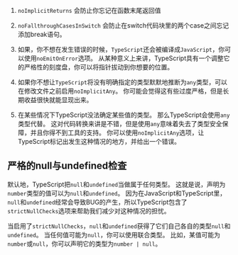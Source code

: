 1. `noImplicitReturns` 会防止你忘记在函数末尾返回值

2. `noFallthroughCasesInSwitch` 会防止在switch代码块里的两个case之间忘记添加break语句。

3. 如果，你不想在发生错误的时候，`TypeScript`还会被编译成`JavaScript`，你可以使用`noEmitOnError`选项。 从某种意义上来讲，TypeScript具有一个调整它的严格性的刻度盘，你可以将指针拔动到你想要的位置。

4. 如果你不想让`TypeScript`将没有明确指定的类型默默地推断为`any`类型，可以在修改文件之前启用`noImplicitAny`。 你可能会觉得这有些过度严格，但是长期收益很快就能显现出来。

5. 在某些情况下TypeScript没法确定某些值的类型。 那么TypeScript会使用`any`类型代替。 这对代码转换来讲是不错，但是使用`any`意味着失去了类型安全保障，并且你得不到工具的支持。 你可以使用`noImplicitAny`选项，让TypeScript标记出发生这种情况的地方，并给出一个错误。

## 严格的null与undefined检查
默认地，TypeScript把`null`和`undefined`当做属于任何类型。 这就是说，声明为`number`类型的值可以为`null`和`undefined`。 因为在JavaScript和TypeScript里，`null`和`undefined`经常会导致BUG的产生，所以TypeScript包含了`strictNullChecks`选项来帮助我们减少对这种情况的担忧。

当启用了`strictNullChecks`，`null`和`undefined`获得了它们自己各自的类型`null`和`undefined`。 当任何值可能为`null`，你可以使用联合类型。 比如，某值可能为`number`或`null`，你可以声明它的类型为`number | null`。